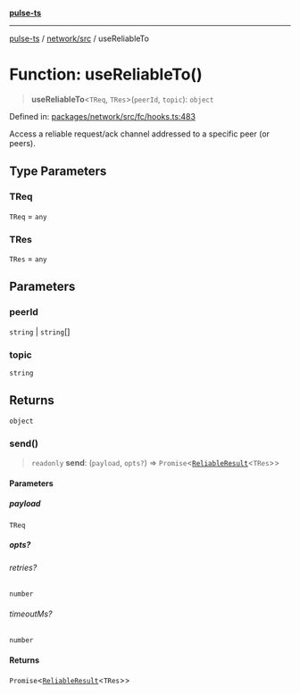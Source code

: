 [**pulse-ts**](../../../README.md)

***

[pulse-ts](../../../README.md) / [network/src](../README.md) / useReliableTo

# Function: useReliableTo()

> **useReliableTo**\<`TReq`, `TRes`\>(`peerId`, `topic`): `object`

Defined in: [packages/network/src/fc/hooks.ts:483](https://github.com/jlehett/pulse-ts/blob/a2a18767041a6b69ca4c5f6131d2de266097750e/packages/network/src/fc/hooks.ts#L483)

Access a reliable request/ack channel addressed to a specific peer (or peers).

## Type Parameters

### TReq

`TReq` = `any`

### TRes

`TRes` = `any`

## Parameters

### peerId

`string` | `string`[]

### topic

`string`

## Returns

`object`

### send()

> `readonly` **send**: (`payload`, `opts?`) => `Promise`\<[`ReliableResult`](../interfaces/ReliableResult.md)\<`TRes`\>\>

#### Parameters

##### payload

`TReq`

##### opts?

###### retries?

`number`

###### timeoutMs?

`number`

#### Returns

`Promise`\<[`ReliableResult`](../interfaces/ReliableResult.md)\<`TRes`\>\>
